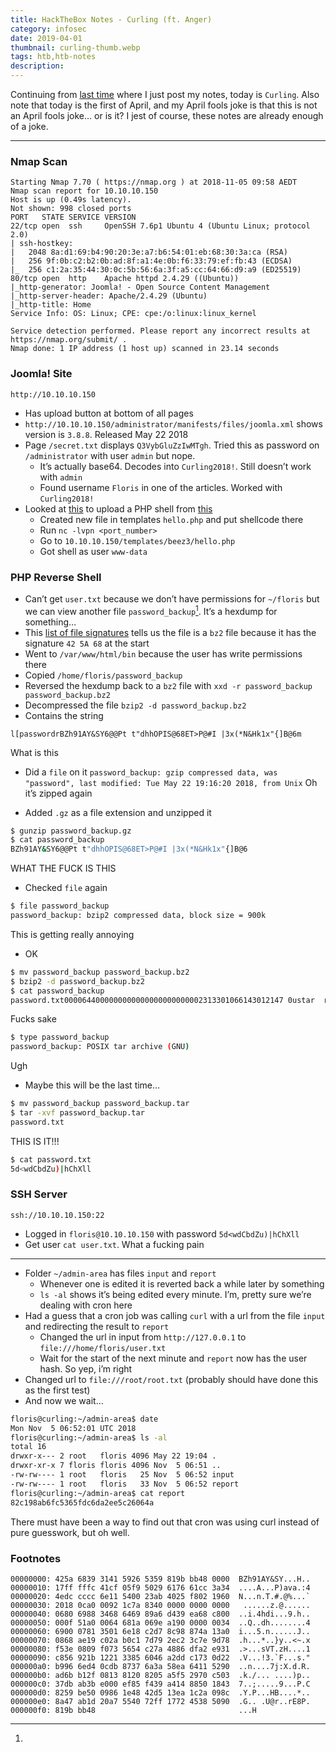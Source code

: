 ```yaml
---
title: HackTheBox Notes - Curling (ft. Anger)
category: infosec
date: 2019-04-01
thumbnail: curling-thumb.webp
tags: htb,htb-notes
description:
---
```


Continuing from [last time](/article/htb_hawk) where I just post my notes,
today is `Curling`. Also note that today is the first of April, and my April
fools joke is that this is not an April fools joke… or is it? I jest of
course, these notes are already enough of a joke.

- - - -

### Nmap Scan
```
Starting Nmap 7.70 ( https://nmap.org ) at 2018-11-05 09:58 AEDT
Nmap scan report for 10.10.10.150
Host is up (0.49s latency).
Not shown: 998 closed ports
PORT   STATE SERVICE VERSION
22/tcp open  ssh     OpenSSH 7.6p1 Ubuntu 4 (Ubuntu Linux; protocol 2.0)
| ssh-hostkey:
|   2048 8a:d1:69:b4:90:20:3e:a7:b6:54:01:eb:68:30:3a:ca (RSA)
|   256 9f:0b:c2:b2:0b:ad:8f:a1:4e:0b:f6:33:79:ef:fb:43 (ECDSA)
|_  256 c1:2a:35:44:30:0c:5b:56:6a:3f:a5:cc:64:66:d9:a9 (ED25519)
80/tcp open  http    Apache httpd 2.4.29 ((Ubuntu))
|_http-generator: Joomla! - Open Source Content Management
|_http-server-header: Apache/2.4.29 (Ubuntu)
|_http-title: Home
Service Info: OS: Linux; CPE: cpe:/o:linux:linux_kernel

Service detection performed. Please report any incorrect results at https://nmap.org/submit/ .
Nmap done: 1 IP address (1 host up) scanned in 23.14 seconds
```
### Joomla! Site
`http://10.10.10.150`

* Has upload button at bottom of all pages
* `http://10.10.10.150/administrator/manifests/files/joomla.xml` shows version is `3.8.8`. Released May 22 2018
* Page `/secret.txt` displays `Q3VybGluZzIwMTgh`. Tried this as password on `/administrator` with user `admin` but nope.
	* It’s actually base64. Decodes into `Curling2018!`. Still doesn’t work with `admin`
	* Found username `Floris` in one of the articles. Worked with `Curling2018!`
* Looked at
[this](http://www.thehackerstore.net/2015/01/how-to-upload-shell-in-joomla-via-admin.html)
to upload a PHP shell from [this](https://github.com/pentestmonkey/php-reverse-shell)
	* Created new file in templates `hello.php` and put shellcode there
	* Run `nc -lvpn <port_number>`
	* Go to `10.10.10.150/templates/beez3/hello.php`
	* Got shell as user `www-data`

### PHP Reverse Shell
* Can’t get `user.txt` because we don’t have permissions for `~/floris` but we
can view another file `password_backup`[^1]. It’s a hexdump for something…
* This [list of file
signatures](https://en.wikipedia.org/wiki/List_of_file_signatures) tells us the file is a `bz2` file because it has the signature `42 5A 68` at the start
* Went to `/var/www/html/bin` because the user has write permissions there
* Copied `/home/floris/password_backup`
* Reversed the hexdump back to a `bz2` file with `xxd -r password_backup password_backup.bz2`
* Decompressed the file `bzip2 -d password_backup.bz2`
* Contains the string
```
l[passwordrBZh91AY&SY6@@Pt t"dhhOPIS@68ET>P@#I |3x(*N&Hk1x"{]B@6m
```
What is this

* Did a `file` on it
`password_backup: gzip compressed data, was "password", last modified: Tue May 22 19:16:20 2018, from Unix`
Oh it’s zipped again

* Added `.gz` as a file extension and unzipped it
```bash
$ gunzip password_backup.gz
$ cat password_backup
BZh91AY&SY6@@Pt t"dhhOPIS@68ET>P@#I |3x(*N&Hk1x"{]B@6
```
WHAT THE FUCK IS THIS

* Checked `file` again
```bash
$ file password_backup
password_backup: bzip2 compressed data, block size = 900k
```
This is getting really annoying

* OK
```bash
$ mv password_backup password_backup.bz2
$ bzip2 -d password_backup.bz2
$ cat password_backup
password.txt0000644000000000000000000000002313301066143012147 0ustar  rootroot5d<wdCbdZu)|hChXll
```
Fucks sake
```bash
$ type password_backup
password_backup: POSIX tar archive (GNU)
```
Ugh

* Maybe this will be the last time…
```bash
$ mv password_backup password_backup.tar
$ tar -xvf password_backup.tar
password.txt
```
THIS IS IT!!!
```bash
$ cat password.txt
5d<wdCbdZu)|hChXll
```

### SSH Server
`ssh://10.10.10.150:22`

* Logged in `floris@10.10.10.150` with password `5d<wdCbdZu)|hChXll`
* Get user `cat user.txt`. What a fucking pain
- - - -
* Folder `~/admin-area` has files `input` and `report`
	* Whenever one is edited it is reverted back a while later by something
	* `ls -al` shows it’s being edited every minute. I’m, pretty sure we’re dealing with cron here
* Had a guess that a cron job was calling `curl` with a url from the file `input` and redirecting the result to `report`
	* Changed the url in input from `http://127.0.0.1` to `file:///home/floris/user.txt`
	* Wait for the start of the next minute and `report` now has the user hash. So yep, i’m right
* Changed url  to `file:///root/root.txt` (probably should have done this as
the first test)
* And now we wait…

```bash
floris@curling:~/admin-area$ date
Mon Nov  5 06:52:01 UTC 2018
floris@curling:~/admin-area$ ls -al
total 16
drwxr-x--- 2 root   floris 4096 May 22 19:04 .
drwxr-xr-x 7 floris floris 4096 Nov  5 06:51 ..
-rw-rw---- 1 root   floris   25 Nov  5 06:52 input
-rw-rw---- 1 root   floris   33 Nov  5 06:52 report
floris@curling:~/admin-area$ cat report
82c198ab6fc5365fdc6da2ee5c26064a
```

There must have been a way to find out that cron was using curl instead of pure guesswork, but oh well.

### Footnotes
[^1]:
```
00000000: 425a 6839 3141 5926 5359 819b bb48 0000  BZh91AY&SY...H..
00000010: 17ff fffc 41cf 05f9 5029 6176 61cc 3a34  ....A...P)ava.:4
00000020: 4edc cccc 6e11 5400 23ab 4025 f802 1960  N...n.T.#.@%...`
00000030: 2018 0ca0 0092 1c7a 8340 0000 0000 0000   ......z.@......
00000040: 0680 6988 3468 6469 89a6 d439 ea68 c800  ..i.4hdi...9.h..
00000050: 000f 51a0 0064 681a 069e a190 0000 0034  ..Q..dh........4
00000060: 6900 0781 3501 6e18 c2d7 8c98 874a 13a0  i...5.n......J..
00000070: 0868 ae19 c02a b0c1 7d79 2ec2 3c7e 9d78  .h...*..}y..<~.x
00000080: f53e 0809 f073 5654 c27a 4886 dfa2 e931  .>...sVT.zH....1
00000090: c856 921b 1221 3385 6046 a2dd c173 0d22  .V...!3.`F...s."
000000a0: b996 6ed4 0cdb 8737 6a3a 58ea 6411 5290  ..n....7j:X.d.R.
000000b0: ad6b b12f 0813 8120 8205 a5f5 2970 c503  .k./... ....)p..
000000c0: 37db ab3b e000 ef85 f439 a414 8850 1843  7..;.....9...P.C
000000d0: 8259 be50 0986 1e48 42d5 13ea 1c2a 098c  .Y.P...HB....*..
000000e0: 8a47 ab1d 20a7 5540 72ff 1772 4538 5090  .G.. .U@r..rE8P.
000000f0: 819b bb48                                ...H
```
